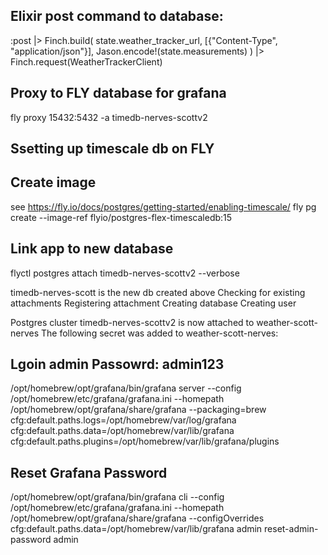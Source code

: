 ## Elixir post command to database:
:post
      |> Finch.build(
        state.weather_tracker_url,
        [{"Content-Type", "application/json"}],
        Jason.encode!(state.measurements)
      )
      |> Finch.request(WeatherTrackerClient)

## Proxy to FLY database for grafana
fly proxy 15432:5432 -a timedb-nerves-scottv2

## Ssetting up timescale db on FLY

## Create image
see https://fly.io/docs/postgres/getting-started/enabling-timescale/
fly pg create --image-ref flyio/postgres-flex-timescaledb:15



## Link app to new database

flyctl postgres attach timedb-nerves-scottv2  --verbose 

timedb-nerves-scott is the new db created above
Checking for existing attachments
Registering attachment
Creating database
Creating user

Postgres cluster timedb-nerves-scottv2 is now attached to weather-scott-nerves
The following secret was added to weather-scott-nerves:

## Lgoin admin Passowrd: admin123

 /opt/homebrew/opt/grafana/bin/grafana server --config /opt/homebrew/etc/grafana/grafana.ini --homepath /opt/homebrew/opt/grafana/share/grafana --packaging\=brew cfg:default.paths.logs\=/opt/homebrew/var/log/grafana cfg:default.paths.data\=/opt/homebrew/var/lib/grafana cfg:default.paths.plugins\=/opt/homebrew/var/lib/grafana/plugins


## Reset Grafana Password
/opt/homebrew/opt/grafana/bin/grafana cli --config /opt/homebrew/etc/grafana/grafana.ini --homepath /opt/homebrew/opt/grafana/share/grafana --configOverrides cfg:default.paths.data=/opt/homebrew/var/lib/grafana admin reset-admin-password admin
